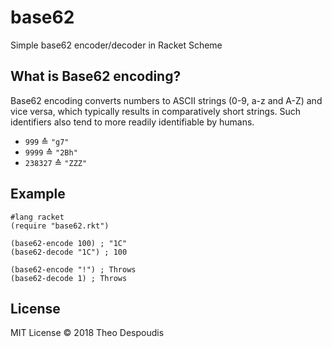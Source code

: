 # base62
Simple base62 encoder/decoder in Racket Scheme

## What is Base62 encoding?

Base62 encoding converts numbers to ASCII strings (0-9, a-z and A-Z) and vice
versa, which typically results in comparatively short strings. Such identifiers
also tend to more readily identifiable by humans.

* `999` ≙ `"g7"`
* `9999` ≙ `"2Bh"`
* `238327` ≙ `"ZZZ"`

Example
--

```racket
#lang racket
(require "base62.rkt")

(base62-encode 100) ; "1C"
(base62-decode "1C") ; 100

(base62-encode "!") ; Throws
(base62-decode 1) ; Throws
```

License
---
MIT License © 2018 Theo Despoudis

